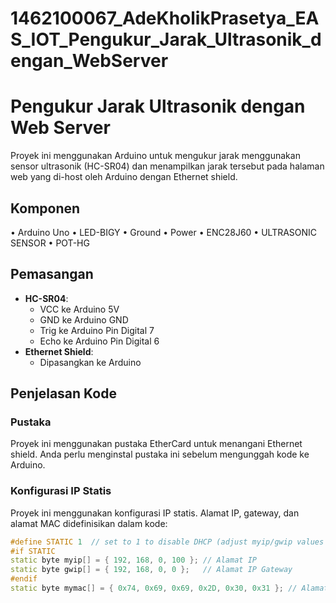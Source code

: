 # 1462100067_AdeKholikPrasetya_EAS_IOT_Pengukur_Jarak_Ultrasonik_dengan_WebServer

# Pengukur Jarak Ultrasonik dengan Web Server

Proyek ini menggunakan Arduino untuk mengukur jarak menggunakan sensor ultrasonik (HC-SR04) dan menampilkan jarak tersebut pada halaman web yang di-host oleh Arduino dengan Ethernet shield.

## Komponen

•	Arduino Uno
•	LED-BIGY
•	Ground
•	Power
•	ENC28J60
•	ULTRASONIC SENSOR
•	POT-HG


## Pemasangan

- **HC-SR04**:
  - VCC ke Arduino 5V
  - GND ke Arduino GND
  - Trig ke Arduino Pin Digital 7
  - Echo ke Arduino Pin Digital 6
- **Ethernet Shield**:
  - Dipasangkan ke Arduino

## Penjelasan Kode

### Pustaka

Proyek ini menggunakan pustaka EtherCard untuk menangani Ethernet shield. Anda perlu menginstal pustaka ini sebelum mengunggah kode ke Arduino.

### Konfigurasi IP Statis

Proyek ini menggunakan konfigurasi IP statis. Alamat IP, gateway, dan alamat MAC didefinisikan dalam kode:

```cpp
#define STATIC 1  // set to 1 to disable DHCP (adjust myip/gwip values below)
#if STATIC
static byte myip[] = { 192, 168, 0, 100 }; // Alamat IP
static byte gwip[] = { 192, 168, 0, 0 };   // Alamat IP Gateway
#endif
static byte mymac[] = { 0x74, 0x69, 0x69, 0x2D, 0x30, 0x31 }; // Alamat MAC
